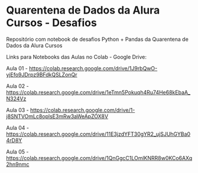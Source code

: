 # Quarentena de Dados da Alura Cursos - Desafios
Repositório com notebook de desafios Python + Pandas da Quarentena de Dados da Alura Cursos

Links para Notebooks das Aulas no Colab - Google Drive:

Aula 01 - https://colab.research.google.com/drive/1J9rbQwO-yjEfo9JDrpz9BFdkQSLZonQr

Aula 02 - https://colab.research.google.com/drive/1eTmn5Pokuqh4Ru74He68kEbaA_N324Vz

Aula 03 - https://colab.research.google.com/drive/1-j8SNTVOmLc8oplsE3mRw3aWeApZOX8V

Aula 04 - https://colab.research.google.com/drive/11E3jzdYFT30gYR2_ujSJUhGYBa04rD8Y

Aula 05 - https://colab.research.google.com/drive/1QnGgcC1LOmlKNRR8w0KCo6AXq2hn9nmc
